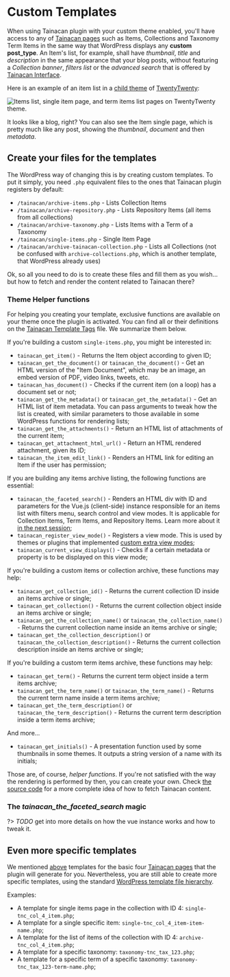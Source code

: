# Custom Templates

When using Tainacan plugin with your custom theme enabled, you'll have access to any of [Tainacan pages](tainacan-pages.md) such as Items, Collections and Taxonomy Term Items in the same way that WordPress displays any **custom post_type**. An Item's list, for example, shall have *thumbnail*, *title* and *description* in the same appearance that your blog posts, without featuring a *Collection banner*, *filters list* or the *advanced search* that is offered by [Tainacan Interface](https://wordpress.org/themes/tainacan-interface).

Here is an example of an item list in a [child theme](https://developer.wordpress.org/themes/advanced-topics/child-themes/) of [TwentyTwenty](https://wordpress.org/themes/twentytwenty/):

![Items list, single item page, and term items list pages on TwentyTwenty theme.](/_assets/images/creating-compatible-themes-1.gif)

It looks like a blog, right? You can also see the Item single page, which is pretty much like any post, showing the *thumbnail*, *document* and then *metadata*.

## Create your files for the templates

The WordPress way of changing this is by creating custom templates. To put it simply, you need `.php` equivalent files to the ones that Tainacan plugin registers by default:

* `/tainacan/archive-items.php` - Lists Collection Items 
* `/tainacan/archive-repository.php` - Lists Repository Items (all items from all collections)
* `/tainacan/archive-taxonomy.php` - Lists Items with a Term of a Taxonomy
* `/tainacan/single-items.php` - Single Item Page
* `/tainacan/archive-tainacan-collection.php` - Lists all Collections (not be confused with `archive-collections.php`, which is another template, that WordPress already uses)

Ok, so all you need to do is to create these files and fill them as you wish... but how to fetch and render the content related to Tainacan there?

### Theme Helper functions

For helping you creating your template, exclusive functions are available on your theme once the plugin is activated. You can find all or their definitions on the [Tainacan Template Tags](https://github.com/tainacan/tainacan/blob/develop/src/theme-helper/template-tags.php ':ignore') file. We summarize them below.

If you're building a custom `single-items.php`, you might be interested in:
* `tainacan_get_item()` - Returns the Item object according to given ID; 
* `tainacan_get_the_document()` or `tainacan_the_document()` - Get an HTML version of the "Item Document", which may be an image, an embed version of PDF, video links, tweets, etc.
* `tainacan_has_document()` - Checks if the current item (on a loop) has a document set or not;
* `tainacan_get_the_metadata()` or `tainacan_get_the_metadata()` - Get an HTML list of item metadata. You can pass arguments to tweak how the list is created, with similar parameters to those available in some WordPress functions for rendering lists;
* `tainacan_get_the_attachments()` - Return an HTML list of attachments of the current item;
* `tainacan_get_attachment_html_url()` - Return an HTML rendered attachment, given its ID;
* `tainacan_the_item_edit_link()` - Renders an HTML link for editing an Item if the user has permission;

If you are building any items archive listing, the following functions are essential:
* `tainacan_the_faceted_search()` - Renders an HTML div with ID and parameters for the Vue.js (client-side) instance responsible for an items list with filters menu, search control and view modes. It is applicable for Collection Items, Term Items, and Repository Items. Learn more about it [in the next session](#the-tainacan_the_faceted_search-magic);
* `tainacan_register_view_mode()` - Registers a view mode. This is used by themes or plugins that implemented [custom extra view modes](/dev/extra-view-modes.md);
* `tainacan_current_view_displays()` - Checks if a certain metadata or property is to be displayed on this view mode;

If you're building a custom items or collection archive, these functions may help:
* `tainacan_get_collection_id()` - Returns the current collection ID inside an items archive or single;
* `tainacan_get_collection()` - Returns the current collection object inside an items archive or single;
* `tainacan_get_the_collection_name()` or `tainacan_the_collection_name()` - Returns the current collection name inside an items archive or single;
* `tainacan_get_the_collection_description()` or `tainacan_the_collection_description()` - Returns the current collection description inside an items archive or single;

If you're building a custom term items archive, these functions may help:
* `tainacan_get_term()` - Returns the current term object inside a term items archive;
* `tainacan_get_the_term_name()` or `tainacan_the_term_name()` - Returns the current term name inside a term items archive;
* `tainacan_get_the_term_description()` or `tainacan_the_term_description()` - Returns the current term description inside a term items archive;
 
And more...
* `tainacan_get_initials()` - A presentation function used by some thumbnails in some themes. It outputs a string version of a name with its initials;

Those are, of course, *helper functions*. If you're not satisfied with the way the rendering is performed by then, you can create your own. Check [the source code]() for a more complete idea of how to fetch Tainacan content.

### The *tainacan_the_faceted_search* magic

?> _TODO_ get into more details on how the vue instance works and how to tweak it.

## Even more specific templates

We mentioned [above](#create-your-files-for-the-templates) templates for the basic four [Tainacan pages](tainacan-pages.md) that the plugin will generate for you. Nevertheless, you are still able to create more specific templates, using the standard [WordPress template file hierarchy](https://developer.wordpress.org/themes/basics/template-hierarchy/).

Examples:

* A template for single items page in the collection with ID 4: `single-tnc_col_4_item.php`;
* A template for a single specific item: `single-tnc_col_4_item-item-name.php`;
* A template for the list of items of the collection with ID 4: `archive-tnc_col_4_item.php`;
* A template for a specific taxonomy: `taxonomy-tnc_tax_123.php`;
* A template for a specific term of a specific taxonomy: `taxonomy-tnc_tax_123-term-name.php`;